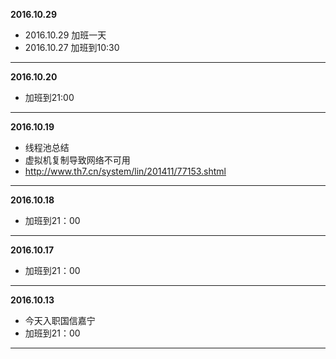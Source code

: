 **2016.10.29**

* 2016.10.29 加班一天
* 2016.10.27 加班到10:30

-------------------------------------------------------------------------------
**2016.10.20**

* 加班到21:00

-------------------------------------------------------------------------------
**2016.10.19**

* 线程池总结
* 虚拟机复制导致网络不可用
* http://www.th7.cn/system/lin/201411/77153.shtml

-------------------------------------------------------------------------------

**2016.10.18**

* 加班到21：00

-------------------------------------------------------------------------------

**2016.10.17**

* 加班到21：00

-------------------------------------------------------------------------------

**2016.10.13**

* 今天入职国信嘉宁
* 加班到21：00

-------------------------------------------------------------------------------
